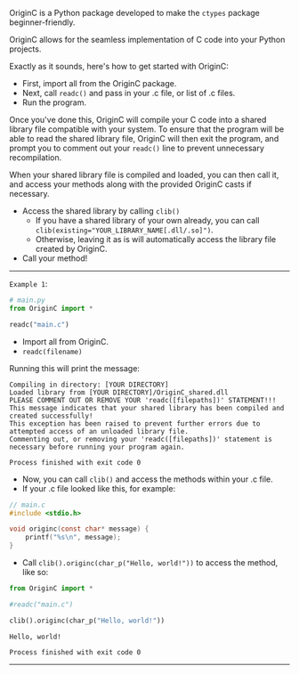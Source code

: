 OriginC is a Python package developed to make the ```ctypes``` package beginner-friendly.

OriginC allows for the seamless implementation of C code into your Python projects.

Exactly as it sounds, here's how to get started with OriginC:
* First, import all from the OriginC package.
* Next, call ```readc()``` and pass in your .c file, or list of .c files.
* Run the program.

Once you've done this, OriginC will compile your C code into a shared library file compatible with your system.
To ensure that the program will be able to read the shared library file, OriginC will then exit the program, and prompt
you to comment out your ```readc()``` line to prevent unnecessary recompilation. 

When your shared library file is compiled and loaded, you can then call it, and access your methods along with the
provided OriginC casts if necessary.
* Access the shared library by calling ```clib()```
  * If you have a shared library of your own already, you can call ```clib(existing="YOUR_LIBRARY_NAME[.dll/.so]")```.
  * Otherwise, leaving it as is will automatically access the library file created by OriginC.
* Call your method!

---

`Example 1`:
```py
# main.py
from OriginC import *

readc("main.c")
```
* Import all from OriginC.
* ```readc(filename)```

Running this will print the message:
```commandline
Compiling in directory: [YOUR DIRECTORY]
Loaded library from [YOUR DIRECTORY]/OriginC_shared.dll
PLEASE COMMENT OUT OR REMOVE YOUR 'readc([filepaths])' STATEMENT!!!
This message indicates that your shared library has been compiled and created successfully!
This exception has been raised to prevent further errors due to attempted access of an unloaded library file.
Commenting out, or removing your 'readc([filepaths])' statement is necessary before running your program again.

Process finished with exit code 0
```
* Now, you can call ```clib()``` and access the methods within your .c file.
* If your .c file looked like this, for example:
```c
// main.c
#include <stdio.h>

void originc(const char* message) {
    printf("%s\n", message);
}
```
* Call ```clib().originc(char_p("Hello, world!"))``` to access the method, like so:
```py 
from OriginC import *

#readc("main.c")

clib().originc(char_p("Hello, world!"))
```
```commandline
Hello, world!

Process finished with exit code 0
```
---
